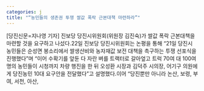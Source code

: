 ```yaml
---
categories: j
title: "“농민들의 생존권 투쟁 쌀값 폭락 근본대책 마련하라”"
---
```

[당진신문=지나영 기자] 진보당 당진시위원회(위원장 김진숙)가 쌀값 폭락 근본대책을 마련할 것을 요구하고 나섰다.22일 진보당 당진시위원회는 논평을 통해 “21일 당진시 농민들은 순성면 봉소리에서 쌀생산비와 농자재값 보전 대책을 촉구하는 투쟁 선포식을 진행했다”며 “이어 수확기를 앞둔 다 자란 벼를 트랙터로 갈아엎고 트럭 70여 대 100여 명의 농민들이 시청까지 차량 행진을 한 뒤 오성환 시장과 김덕주 시의장, 어기구 의원에게 당진농민 10대 요구안을 전달했다”고 설명했다.이어 “당진뿐만 아니라 논산, 보령, 부여, 서천, 아산,